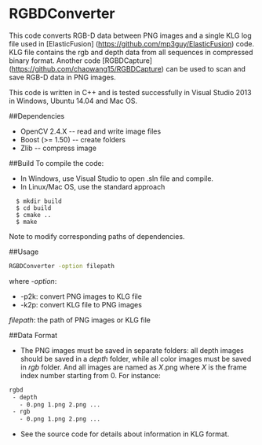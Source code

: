 # RGBDConverter
This code converts RGB-D data between PNG images and a single KLG log file used in [ElasticFusion] (https://github.com/mp3guy/ElasticFusion) code. KLG file contains the rgb and depth data from all sequences in compressed binary format. Another code [RGBDCapture] (https://github.com/chaowang15/RGBDCapture) can be used to scan and save RGB-D data in PNG images.

This code is written in C++ and is tested successfully in Visual Studio 2013 in Windows, Ubuntu 14.04 and Mac OS.

##Dependencies
- OpenCV 2.4.X -- read and write image files
- Boost (>= 1.50) -- create folders
- Zlib -- compress image

##Build
To compile the code:
* In Windows, use Visual Studio to open .sln file and compile.
* In Linux/Mac OS, use the standard approach
```
  $ mkdir build
  $ cd build
  $ cmake ..
  $ make
```
Note to modify corresponding paths of dependencies.

##Usage
```bash
RGBDConverter -option filepath
```
where 
*-option*:
* -p2k: convert PNG images to KLG file
* -k2p: convert KLG file to PNG images

*filepath*: the path of PNG images or KLG file

##Data Format
* The PNG images must be saved in separate folders: all depth images should be saved in a *depth* folder, while all color images must be saved in *rgb* folder. And all images are named as *X*.png where *X* is the frame index number starting from 0. For instance:
```bash
rgbd
 - depth
   - 0.png 1.png 2.png ...
 - rgb
   - 0.png 1.png 2.png ...
```
* See the source code for details about information in KLG format.
